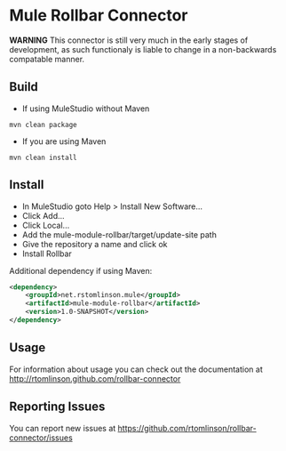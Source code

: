 # Mule Rollbar Connector
**WARNING** This connector is still very much in the early stages of development, as such functionaly is liable to change in a non-backwards compatable manner.

## Build
* If using MuleStudio without Maven
```
mvn clean package
```

* If you are using Maven
```
mvn clean install
```

## Install
* In MuleStudio goto Help > Install New Software...
* Click Add...
* Click Local...
* Add the mule-module-rollbar/target/update-site path
* Give the repository a name and click ok
* Install Rollbar

Additional dependency if using Maven:

```xml
<dependency>
    <groupId>net.rstomlinson.mule</groupId>
    <artifactId>mule-module-rollbar</artifactId>
    <version>1.0-SNAPSHOT</version>
</dependency>
```

## Usage
For information about usage you can check out the documentation at http://rtomlinson.github.com/rollbar-connector

## Reporting Issues
You can report new issues at https://github.com/rtomlinson/rollbar-connector/issues
